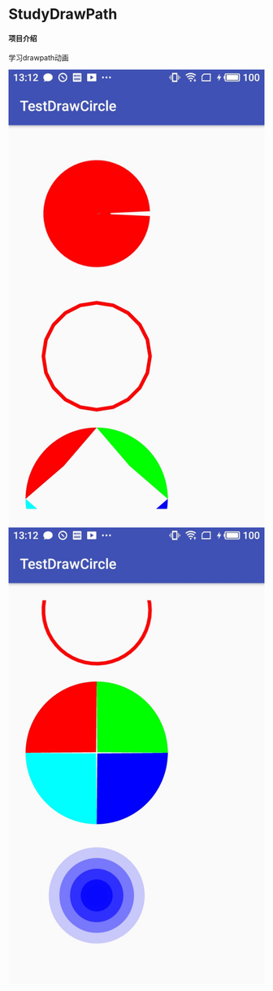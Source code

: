 # StudyDrawPath

#### 项目介绍
学习drawpath动画

![Image text](https://github.com/wangchang163/drawCircle/blob/bug1/image/S81121-13124897.jpg)
![Image text](https://github.com/wangchang163/drawCircle/blob/bug1/image/S81121-13125511.jpg)
